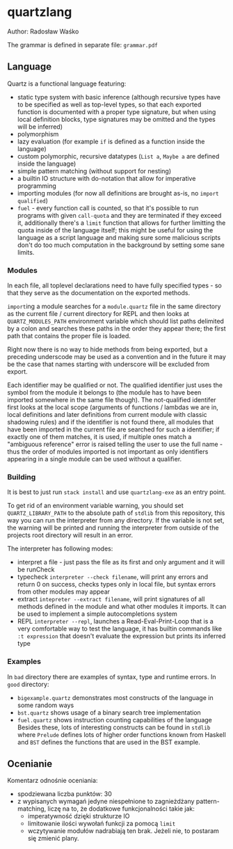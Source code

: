 # quartzlang

Author: Radosław Waśko

The grammar is defined in separate file: `grammar.pdf`

## Language
Quartz is a functional language featuring:
- static type system with basic inference (although recursive types have to be specified as well as top-level types, so that each exported function is documented with a proper type signature, but when using local definition blocks, type signatures may be omitted and the types will be inferred)
- polymorphism
- lazy evaluation (for example `if` is defined as a function inside the language)
- custom polymorphic, recursive datatypes (`List a`, `Maybe a` are defined inside the language)
- simple pattern matching (without support for nesting)
- a builtin IO structure with do-notation that allow for imperative programming
- importing modules (for now all definitions are brought as-is, no `import qualified`)
- `fuel` - every function call is counted, so that it's possible to run programs with given `call-quota` and they are terminated if they exceed it, additionally there's a `limit` function that allows for further limitting the quota inside of the language itself;
  this might be useful for using the language as a script language and making sure some malicious scripts don't do too much computation in the background by setting some sane limits.

### Modules
In each file, all toplevel declarations need to have fully specified types - so that they serve as the documentation on the exported methods.

`import`ing a module searches for a `module.quartz` file in the same directory as the current file / current directory for REPL and then looks at `QUARTZ_MODULES_PATH` environment variable which should list paths delimited by a colon and searches these paths in the order they appear there; the first path that contains the proper file is loaded.

Right now there is no way to hide methods from being exported, but a preceding underscode may be used as a convention and in the future it may be the case that names starting with underscore will be excluded from export.

Each identifier may be qualified or not.
The qualified identifier just uses the symbol from the module it belongs to (the module has to have been imported somewhere in the same file though).
The not-qualified identifer first looks at the local scope (arguments of functions / lambdas we are in, local definitions and later definitions from current module with classic shadowing rules) and if the identifier is not found there, all modules that have been imported in the current file are searched for such a identifier; if exactly one of them matches, it is used, if multiple ones match a "ambiguous reference" error is raised telling the user to use the full name - thus the order of modules imported is not important as only identifiers appearing in a single module can be used without a qualifier.

### Building
It is best to just run `stack install` and use `quartzlang-exe` as an entry point.

To get rid of an environment variable warning, you should set `QUARTZ_LIBRARY_PATH` to the absolute path of `stdlib` from this repository, this way you can run the interpreter from any directory. If the variable is not set, the warning will be printed and running the interpreter from outside of the projects root directory will result in an error.

The interpreter has following modes:
 - interpret a file - just pass the file as its first and only argument and it will be runCheck
 - typecheck `interpreter --check filename`, will print any errors and return 0 on success, checks types only in local file, but syntax errors from other modules may appear
 - extract `intepreter --extract filename`, will print signatures of all methods defined in the module and what other modules it imports. It can be used to implement a simple autocompletions system
 - REPL `interpreter --repl`, launches a Read-Eval-Print-Loop that is a very comfortable way to test the language, it has builtin commands like `:t expression` that doesn't evaluate the expression but prints its inferred type

### Examples
In `bad` directory there are examples of syntax, type and runtime errors.
In `good` directory:
 - `bigexample.quartz` demonstrates most constructs of the language in some random ways
 - `bst.quartz` shows usage of a binary search tree implementation
 - `fuel.quartz` shows instruction counting capabilities of the language
Besides these, lots of interesting constructs can be found in `stdlib` where `Prelude` defines lots of higher order functions known from Haskell and `BST` defines the functions that are used in the BST example.

## Ocenianie
Komentarz odnośnie oceniania:
- spodziewana liczba punktów: 30
- z wypisanych wymagań jedyne niespełnione to zagnieżdżany pattern-matching, liczę na to, że dodatkowe funkcjonalności takie jak:
  - imperatywność dzięki strukturze IO
  - limitowanie ilości wywołań funkcji za pomocą `limit`
  - wczytywanie modułów
  nadrabiają ten brak. Jeżeli nie, to postaram się zmienić plany.
